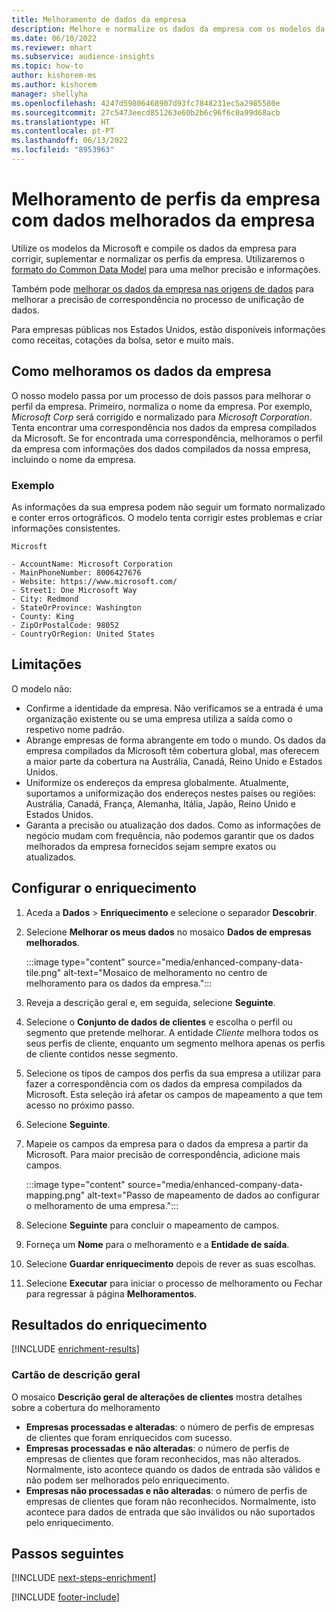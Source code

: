 ```yaml
---
title: Melhoramento de dados da empresa
description: Melhore e normalize os dados da empresa com os modelos da Microsoft.
ms.date: 06/10/2022
ms.reviewer: mhart
ms.subservice: audience-insights
ms.topic: how-to
author: kishorem-ms
ms.author: kishorem
manager: shellyha
ms.openlocfilehash: 4247d59806468907d93fc7848231ec5a2985580e
ms.sourcegitcommit: 27c5473eecd851263e60b2b6c96f6c0a99d68acb
ms.translationtype: HT
ms.contentlocale: pt-PT
ms.lasthandoff: 06/13/2022
ms.locfileid: "8953963"
---
```

# <a name="enrichment-of-company-profiles-with-enhanced-company-data"></a>Melhoramento de perfis da empresa com dados melhorados da empresa

Utilize os modelos da Microsoft e compile os dados da empresa para corrigir, suplementar e normalizar os perfis da empresa. Utilizaremos o [formato do Common Data Model](/common-data-model/schema/core/applicationcommon/account) para uma melhor precisão e informações.

Também pode [melhorar os dados da empresa nas origens de dados](data-sources-enrichment.md) para melhorar a precisão de correspondência no processo de unificação de dados.

Para empresas públicas nos Estados Unidos, estão disponíveis informações como receitas, cotações da bolsa, setor e muito mais.  

## <a name="how-we-enhance-company-data"></a>Como melhoramos os dados da empresa

O nosso modelo passa por um processo de dois passos para melhorar o perfil da empresa. Primeiro, normaliza o nome da empresa. Por exemplo, *Microsoft Corp* será corrigido e normalizado para *Microsoft Corporation*. Tenta encontrar uma correspondência nos dados da empresa compilados da Microsoft. Se for encontrada uma correspondência, melhoramos o perfil da empresa com informações dos dados compilados da nossa empresa, incluindo o nome da empresa.

### <a name="example"></a>Exemplo

As informações da sua empresa podem não seguir um formato normalizado e conter erros ortográficos. O modelo tenta corrigir estes problemas e criar informações consistentes.

```Input
Microsft
```

```Output
- AccountName: Microsoft Corporation
- MainPhoneNumber: 8006427676
- Website: https://www.microsoft.com/
- Street1: One Microsoft Way
- City: Redmond
- StateOrProvince: Washington
- County: King
- ZipOrPostalCode: 98052
- CountryOrRegion: United States
```

## <a name="limitations"></a>Limitações

O modelo não:

- Confirme a identidade da empresa. Não verificamos se a entrada é uma organização existente ou se uma empresa utiliza a saída como o respetivo nome padrão.
- Abrange empresas de forma abrangente em todo o mundo. Os dados da empresa compilados da Microsoft têm cobertura global, mas oferecem a maior parte da cobertura na Austrália, Canadá, Reino Unido e Estados Unidos.
- Uniformize os endereços da empresa globalmente. Atualmente, suportamos a uniformização dos endereços nestes países ou regiões: Austrália, Canadá, França, Alemanha, Itália, Japão, Reino Unido e Estados Unidos.
- Garanta a precisão ou atualização dos dados. Como as informações de negócio mudam com frequência, não podemos garantir que os dados melhorados da empresa fornecidos sejam sempre exatos ou atualizados.

## <a name="configure-the-enrichment"></a>Configurar o enriquecimento

1. Aceda a **Dados** > **Enriquecimento** e selecione o separador **Descobrir**.

1. Selecione **Melhorar os meus dados** no mosaico **Dados de empresas melhorados**.

   :::image type="content" source="media/enhanced-company-data-tile.png" alt-text="Mosaico de melhoramento no centro de melhoramento para os dados da empresa.":::

1. Reveja a descrição geral e, em seguida, selecione **Seguinte**.

1. Selecione o **Conjunto de dados de clientes** e escolha o perfil ou segmento que pretende melhorar. A entidade *Cliente* melhora todos os seus perfis de cliente, enquanto um segmento melhora apenas os perfis de cliente contidos nesse segmento.

1. Selecione os tipos de campos dos perfis da sua empresa a utilizar para fazer a correspondência com os dados da empresa compilados da Microsoft. Esta seleção irá afetar os campos de mapeamento a que tem acesso no próximo passo.

1. Selecione **Seguinte**.

1. Mapeie os campos da empresa para o dados da empresa a partir da Microsoft. Para maior precisão de correspondência, adicione mais campos.

    :::image type="content" source="media/enhanced-company-data-mapping.png" alt-text="Passo de mapeamento de dados ao configurar o melhoramento de uma empresa.":::

1. Selecione **Seguinte** para concluir o mapeamento de campos.

1. Forneça um **Nome** para o melhoramento e a **Entidade de saída**.

1. Selecione **Guardar enriquecimento** depois de rever as suas escolhas.

1. Selecione **Executar** para iniciar o processo de melhoramento ou Fechar para regressar à página **Melhoramentos**.

## <a name="enrichment-results"></a>Resultados do enriquecimento

[!INCLUDE [enrichment-results](includes/enrichment-results.md)]

### <a name="overview-card"></a>Cartão de descrição geral

O mosaico **Descrição geral de alterações de clientes** mostra detalhes sobre a cobertura do melhoramento

- **Empresas processadas e alteradas**: o número de perfis de empresas de clientes que foram enriquecidos com sucesso.
- **Empresas processadas e não alteradas**: o número de perfis de empresas de clientes que foram reconhecidos, mas não alterados. Normalmente, isto acontece quando os dados de entrada são válidos e não podem ser melhorados pelo enriquecimento.
- **Empresas não processadas e não alteradas**: o número de perfis de empresas de clientes que foram não reconhecidos. Normalmente, isto acontece para dados de entrada que são inválidos ou não suportados pelo enriquecimento.

## <a name="next-steps"></a>Passos seguintes

[!INCLUDE [next-steps-enrichment](includes/next-steps-enrichment.md)]

[!INCLUDE [footer-include](includes/footer-banner.md)]
